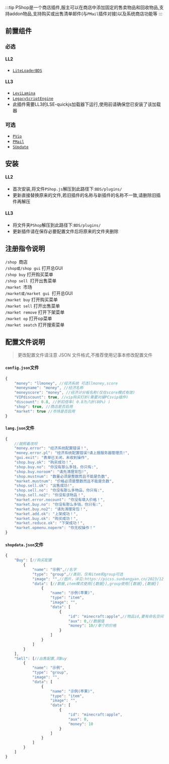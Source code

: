 :::tip
PShop是一个商店插件,服主可以在商店中添加固定的售卖物品和回收物品,支持addon物品,支持购买或出售清单邮件(与`PMail`插件对接)以及系统商店功能等
:::

## 前置组件
### 必选
#### LL2 
- [`LiteLoaderBDS`](https://www.minebbs.com/liteloader/) 
#### LL3
- [`LeviLamina`](https://www.minebbs.com/resources/levilamina.8049/) 
- [`LegacyScriptEngine`](https://www.minebbs.com/resources/legacyscriptengine.8048/) 
 - 此插件需要LL3的LSE-quickjs加载器下运行,使用前请确保您已安装了该加载器  

### 可选
- [`PVip`](https://www.minebbs.com/resources/pvip.4385/) 
- [`PMail`](https://www.minebbs.com/resources/pvip.4385/) 
- [`SUpdate`](https://www.minebbs.com/resources/supdate.9003/)

## 安装
#### LL2
- 首次安装,将文件`PShop.js`解压到此路径下:`BDS/plugins/` 
 - 更新直接替换原来的文件,若旧插件的名称与新插件的名称不一致,请删除旧插件再解压 
#### LL3
- 将文件夹`PShop`解压到此路径下:`BDS/plugins/`  
 - 更新插件请在保存必要配置文件后将原来的文件夹删除  

## 注册指令说明
`/shop `商店  
`/shop或/shop gui` 打开总GUI  
`/shop buy` 打开购买菜单  
`/shop sell `打开出售菜单  
`/market `市场  
`/market或/market gui `打开总GUI  
`/market buy` 打开购买菜单  
`/market sell` 打开出售菜单  
`/market remove` 打开下架菜单  
`/market op` 打开op菜单​  
`/market seatch` 打开搜索菜单  
## 配置文件说明
> 更改配置文件请注意 JSON 文件格式,不推荐使用记事本修改配置文件 
#### `config.json`文件
```js
{
    "money": "llmoney", //经济系统 可选llmoney,score
    "moneyname": "money", //经济名称
    "moneyscore": "money", //经济计分板名称(仅在score模式有效)
    "VIPdiscount": true, //vip购买打折(需要对接PCsvip插件)
    "discount": 0.8, //折扣倍率( 0.8为八折(80%) )
    "shop": true, //商店是否启用
    "market": true //市场是否启用
}
```
#### `lang.json`文件
```js
{
    //就照着改呗
    "money.error": "经济系统配置错误！",
    "money.error.pl": "经济系统配置错误!请上报服务器管理员!",
    "gui.exit": "表单已关闭，未收到操作",
    "shop.buy.ok": "购买成功！",
    "shop.buy.no": "你没有那么多钱，你只有:",
    "shop.buy.noroom": "请先清理背包!",
    "shop.mustnum": "数量必须是整数而且不能是负数",
    "market.mustnum": "价格必须是整数而且不能是负数",
    "shop.sell.ok": "出售成功!",
    "shop.sell.no": "你没有那么多物品，你只有:",
    "shop.sell.no2": "你没有该物品！",
    "market.error.nocount": "你没有填入价格！",
    "market.buy.no": "你没有那么多钱，你只有:",
    "market.buy.no2": "请先清理背包！",
    "market.add.ok": "上架成功！",
    "market.buy.ok": "购买成功！",
    "market.reduce.ok": "下架成功！",
    "market.opmenu.noperm": "你无权操作！"
}
```
#### `shopdata.json`文件
```js
{
    "Buy": [//购买配置
        {
            "name": "示例",//名字
            "type": "group",//类别，仅有item和group可选
            "image": "",//图片，详见:https://picss.sunbangyan.cn/2023/12/08/18a7a3298b3b9741fd9febe1c6ffeec0.jpeg
            "data": [//数据,item模式使用[{数据}],group使用[{数据},{数据}]
                {
                    "name": "示例(苹果)",
                    "type": "item",
                    "image": "",
                    "data": [
                        {
                            "id": "minecraft:apple",//物品id,要有命名空间前缀
                            "aux": 0,//数据值
                            "money": 10//单个的价格
                        }
                    ]
                }
            ]
        }
    ],
    "Sell": [//出售配置,同Buy
        {
            "name": "示例",
            "type": "group",
            "image": "",
            "data": [
                {
                    "name": "示例(苹果)",
                    "type": "item",
                    "image": "",
                    "data": [
                        {
                            "id": "minecraft:apple",
                            "aux": 0,
                            "money": 10
                        }
                    ]
                }
            ]
        }
    ]
}
```

